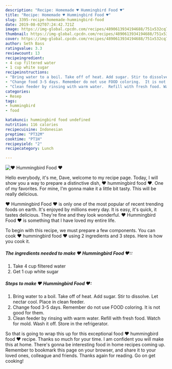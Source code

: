 ```yaml
---
description: "Recipe: Homemade ♥ Hummingbird Food ♥"
title: "Recipe: Homemade ♥ Hummingbird Food ♥"
slug: 3395-recipe-homemade-hummingbird-food
date: 2019-08-02T07:24:42.721Z
image: https://img-global.cpcdn.com/recipes/4890613934194688/751x532cq70/♥-hummingbird-food-♥-recipe-main-photo.jpg
thumbnail: https://img-global.cpcdn.com/recipes/4890613934194688/751x532cq70/♥-hummingbird-food-♥-recipe-main-photo.jpg
cover: https://img-global.cpcdn.com/recipes/4890613934194688/751x532cq70/♥-hummingbird-food-♥-recipe-main-photo.jpg
author: Seth Bass
ratingvalue: 3.3
reviewcount: 13
recipeingredient:
- 4 cup filtered water
- 1 cup white sugar
recipeinstructions:
- "Bring water to a boil. Take off of heat. Add sugar. Stir to dissolve.  Let nectar cool.  Place in clean feeder."
- "Change food 3-5 days. Remember do not use FOOD coloring.  It is not good for them."
- "Clean feeder by rinsing with warm water.  Refill with fresh food. Watch for mold. Wash it off. Store in the refrigerator."
categories:
- Resep
tags:
- hummingbird
- food

katakunci: hummingbird food undefined
nutrition: 116 calories
recipecuisine: Indonesian
preptime: "PT32M"
cooktime: "PT1H"
recipeyield: "2"
recipecategory: Lunch

---
```



![♥ Hummingbird Food ♥](https://img-global.cpcdn.com/recipes/4890613934194688/751x532cq70/♥-hummingbird-food-♥-recipe-main-photo.jpg)

Hello everybody, it's me, Dave, welcome to my recipe page. Today, I will show you a way to prepare a distinctive dish, ♥ hummingbird food ♥. One of my favorites. For mine, I'm gonna make it a little bit tasty. This will be really delicious.

♥ Hummingbird Food ♥ is only one of the most popular of recent trending foods on earth. It's enjoyed by millions every day. It is easy, it's quick, it tastes delicious. They're fine and they look wonderful. ♥ Hummingbird Food ♥ is something that I have loved my entire life.




To begin with this recipe, we must prepare a few components. You can cook ♥ hummingbird food ♥ using 2 ingredients and 3 steps. Here is how you cook it.

##### The ingredients needed to make ♥ Hummingbird Food ♥::

1. Take 4 cup filtered water
1. Get 1 cup white sugar




##### Steps to make ♥ Hummingbird Food ♥:

1. Bring water to a boil. Take off of heat. Add sugar. Stir to dissolve.  Let nectar cool.  Place in clean feeder.
1. Change food 3-5 days. Remember do not use FOOD coloring.  It is not good for them.
1. Clean feeder by rinsing with warm water.  Refill with fresh food. Watch for mold. Wash it off. Store in the refrigerator.




So that is going to wrap this up for this exceptional food ♥ hummingbird food ♥ recipe. Thanks so much for your time. I am confident you will make this at home. There's gonna be interesting food in home recipes coming up. Remember to bookmark this page on your browser, and share it to your loved ones, colleague and friends. Thanks again for reading. Go on get cooking!
